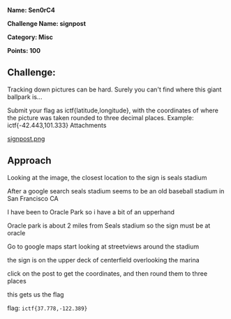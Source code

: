 **Name: Sen0rC4**

**Challenge Name: signpost**

**Category: Misc**

**Points: 100**

## Challenge:

Tracking down pictures can be hard. Surely you can't find where this giant ballpark is...

Submit your flag as ictf{latitude,longitude}, with the coordinates of where the picture was taken rounded to three decimal places. Example: ictf{-42.443,101.333}
Attachments

[signpost.png](files/signpost.png)

## Approach

Looking at the image, the closest location to the sign is seals stadium

After a google search seals stadium seems to be an old baseball stadium in San Francisco CA

I have been to Oracle Park so i have a bit of an upperhand 

Oracle park is about 2 miles from Seals stadium so the sign must be at oracle 

Go to google maps start looking at streetviews around the stadium

the sign is on the upper deck of centerfield overlooking the marina

click on the post to get the coordinates, and then round them to three places

this gets us the flag

flag: `ictf{37.778,-122.389}`
